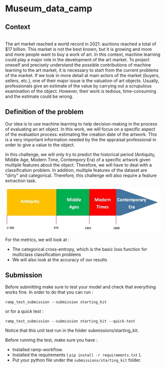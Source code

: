 # Museum_data_camp

## Context

<br> The art market reached a world record in 2021: auctions reached a total of $17 billion. This market is not the best known, but it is growing and more and more people want to buy a work of art. In this context, machine learning could play a major role in the development of the art market. To project oneself and precisely understand the possible contributions of machine learning to the art market, it is necessary to start from the current problems of the market. If we look in more detail at main actors of the market (buyers, sellers, etc.), one of their major issue is the valuation of art objects. Usually, professionals give an estimate of the value by carrying out a scrupulous examination of the object. However, their work is tedious, time-consuming and the estimate could be wrong.</br>

## Definition of the problem

<p>Our idea is to use machine learning to help decision-making in the process of evaluating an art object. In this work, we will focus on a specific aspect of the evaluation process: estimating the creation date of the artwork. This is a very important information needed by the the appraisal professional in order to give a value to the object. </p>

<p>In this challenge, we will only try to predict the historical period (Antiquity, Middle Age, Modern Time, Contempory Era) of a specific artwork given multiple features about the object. Therefore, we will have to deal with a classification problem. In addition, multiple features of the dataset are "dirty" and categorical. Therefore, this challenge will also require a feature extraction task. </p>

<img src="ressources/hist_periods.png">

<p>For the metrics, we will look at :</p>

* The categorical cross-entropy, which is the basic loss function for multiclass classification problems
* We will also look at the accuracy of our results

## Submission
Before submitting make sure to test your model and check that everything works fine. 
In order to do that you can run : 

`ramp_test_submission --submission starting_kit` 

or for a quick test : 

`ramp_test_submission --submission starting_kit --quick-test`


Notice that this unit test run in the folder submissions/starting_kit.

Before running the test, make sure you have :
* Installed ramp-workflow.
* Installed the requirements ( `pip install -r requirements.txt` ).
* Put your python file under the `submissions/starting_kit` folder.
